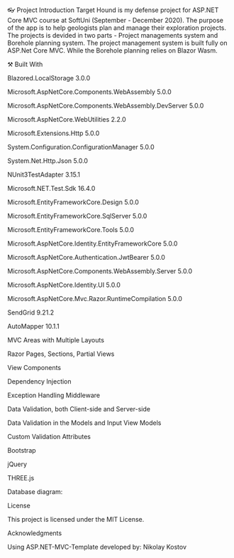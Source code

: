 👓 Project Introduction
Target Hound is my defense project for ASP.NET Core MVC course at SoftUni (September - December 2020). The purpose of the app is to help geologists plan and manage their exploration projects. The projects is devided in two parts - Project managements system and Borehole planning system.
The project management system is built fully on ASP.Net Core MVC. While the Borehole planning relies on Blazor Wasm.

⚒️ Built With

Blazored.LocalStorage 3.0.0

Microsoft.AspNetCore.Components.WebAssembly 5.0.0 

Microsoft.AspNetCore.Components.WebAssembly.DevServer 5.0.0  

Microsoft.AspNetCore.WebUtilities 2.2.0 

Microsoft.Extensions.Http 5.0.0 

System.Configuration.ConfigurationManager 5.0.0 

System.Net.Http.Json 5.0.0 

NUnit3TestAdapter 3.15.1 

Microsoft.NET.Test.Sdk 16.4.0 

Microsoft.EntityFrameworkCore.Design 5.0.0 

Microsoft.EntityFrameworkCore.SqlServer 5.0.0 

Microsoft.EntityFrameworkCore.Tools 5.0.0

Microsoft.AspNetCore.Identity.EntityFrameworkCore 5.0.0

Microsoft.AspNetCore.Authentication.JwtBearer 5.0.0 

Microsoft.AspNetCore.Components.WebAssembly.Server 5.0.0 

Microsoft.AspNetCore.Identity.UI 5.0.0 

Microsoft.AspNetCore.Mvc.Razor.RuntimeCompilation 5.0.0 

SendGrid 9.21.2 

AutoMapper 10.1.1 

MVC Areas with Multiple Layouts

Razor Pages, Sections, Partial Views

View Components

Dependency Injection

Exception Handling Middleware

Data Validation, both Client-side and Server-side

Data Validation in the Models and Input View Models

Custom Validation Attributes

Bootstrap

jQuery

THREE.js

Database diagram:


License

This project is licensed under the MIT License.


Acknowledgments

Using ASP.NET-MVC-Template developed by:
Nikolay Kostov
